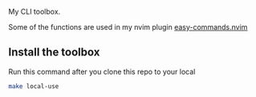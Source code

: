 My CLI toolbox.

Some of the functions are used in my nvim plugin [easy-commands.nvim](https://github.com/LintaoAmons/easy-commands.nvim)

## Install the toolbox

Run this command after you clone this repo to your local

```sh
make local-use
```
